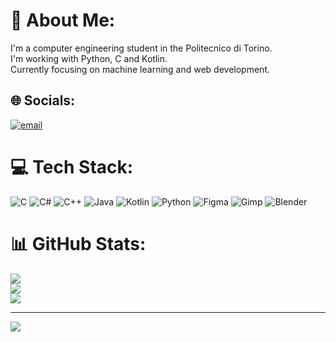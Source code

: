 # 💫 About Me:
I'm a computer engineering student in the Politecnico di Torino.  <br>I'm working with Python, C and Kotlin.<br>Currently focusing on machine learning and web development. 


## 🌐 Socials:
[![email](https://img.shields.io/badge/Email-D14836?logo=gmail&logoColor=white)](mailto:s342027@protonmail.com) 

# 💻 Tech Stack:
![C](https://img.shields.io/badge/c-%2300599C.svg?style=for-the-badge&logo=c&logoColor=white) ![C#](https://img.shields.io/badge/c%23-%23239120.svg?style=for-the-badge&logo=csharp&logoColor=white) ![C++](https://img.shields.io/badge/c++-%2300599C.svg?style=for-the-badge&logo=c%2B%2B&logoColor=white) ![Java](https://img.shields.io/badge/java-%23ED8B00.svg?style=for-the-badge&logo=openjdk&logoColor=white) ![Kotlin](https://img.shields.io/badge/kotlin-%237F52FF.svg?style=for-the-badge&logo=kotlin&logoColor=white) ![Python](https://img.shields.io/badge/python-3670A0?style=for-the-badge&logo=python&logoColor=ffdd54) ![Figma](https://img.shields.io/badge/figma-%23F24E1E.svg?style=for-the-badge&logo=figma&logoColor=white) ![Gimp](https://img.shields.io/badge/Gimp-657D8B?style=for-the-badge&logo=gimp&logoColor=FFFFFF) ![Blender](https://img.shields.io/badge/blender-%23F5792A.svg?style=for-the-badge&logo=blender&logoColor=white)
# 📊 GitHub Stats:
![](https://github-readme-stats.vercel.app/api?username=spectacularalphanumerics&theme=dark&hide_border=false&include_all_commits=false&count_private=false)<br/>
![](https://github-readme-streak-stats.herokuapp.com/?user=spectacularalphanumerics&theme=dark&hide_border=false)<br/>
![](https://github-readme-stats.vercel.app/api/top-langs/?username=spectacularalphanumerics&theme=dark&hide_border=false&include_all_commits=false&count_private=false&layout=compact)

---
[![](https://visitcount.itsvg.in/api?id=spectacularalphanumerics&icon=0&color=0)](https://visitcount.itsvg.in)

<!-- Proudly created with GPRM ( https://gprm.itsvg.in ) -->
